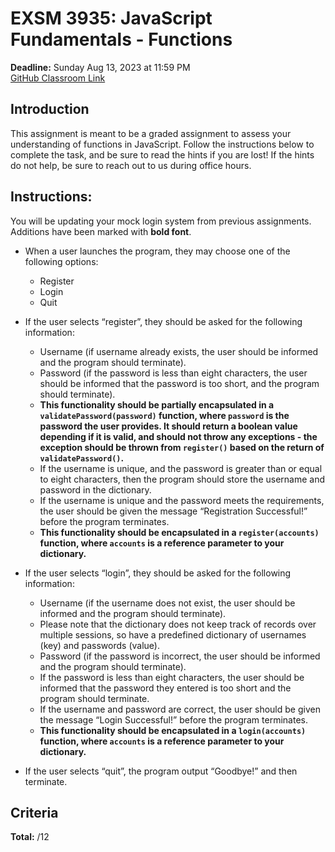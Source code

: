 # EXSM 3935: JavaScript Fundamentals - Functions
**Deadline:** Sunday Aug 13, 2023 at 11:59 PM  
[GitHub Classroom Link](https://classroom.github.com/a/Bhq1RI54)

## Introduction
This assignment is meant to be a graded assignment to assess your understanding of functions in JavaScript. Follow the instructions below to complete the task, and be sure to read the hints if you are lost! If the hints do not help, be sure to reach out to us during office hours.

## Instructions:
You will be updating your mock login system from previous assignments. Additions have been marked with **bold font**.

- When a user launches the program, they may choose one of the following options:
  - Register
  - Login
  - Quit

- If the user selects “register”, they should be asked for the following information:
  - Username (if username already exists, the user should be informed and the program should terminate).
  - Password (if the password is less than eight characters, the user should be informed that the password is too short, and the program should terminate).
  - **This functionality should be partially encapsulated in a `validatePassword(password)` function, where `password` is the password the user provides. It should return a boolean value depending if it is valid, and should not throw any exceptions - the exception should be thrown from `register()` based on the return of `validatePassword()`.**
  - If the username is unique, and the password is greater than or equal to eight characters, then the program should store the username and password in the dictionary.
  - If the username is unique and the password meets the requirements, the user should be given the message “Registration Successful!” before the program terminates. 
  - **This functionality should be encapsulated in a `register(accounts)` function, where `accounts` is a reference parameter to your dictionary.**

- If the user selects “login”, they should be asked for the following information:
  - Username (if the username does not exist, the user should be informed and the program should terminate).
  - Please note that the dictionary does not keep track of records over multiple sessions, so have a predefined dictionary of usernames (key) and passwords (value).
  - Password (if the password is incorrect, the user should be informed and the program should terminate).
  - If the password is less than eight characters, the user should be informed that the password they entered is too short and the program should terminate.
  - If the username and password are correct, the user should be given the message “Login Successful!” before the program terminates. 
  - **This functionality should be encapsulated in a `login(accounts)` function, where `accounts` is a reference parameter to your dictionary.**

- If the user selects “quit”, the program output “Goodbye!” and then terminate.

## Criteria
**Total:** /12
